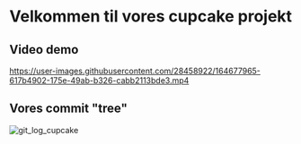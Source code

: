 # Velkommen til vores cupcake projekt


## Video demo
https://user-images.githubusercontent.com/28458922/164677965-617b4902-175e-49ab-b326-cabb2113bde3.mp4

## Vores commit "tree"
![git_log_cupcake](https://user-images.githubusercontent.com/28458922/164677807-5e46847f-b127-48d7-8ab4-12958a2c4718.gif)
